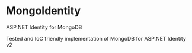 # MongoIdentity
ASP.NET Identity for MongoDB

Tested and IoC friendly implementation of MongoDB for ASP.NET Identity v2
